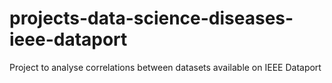 # projects-data-science-diseases-ieee-dataport
Project to analyse correlations between datasets available on IEEE Dataport
